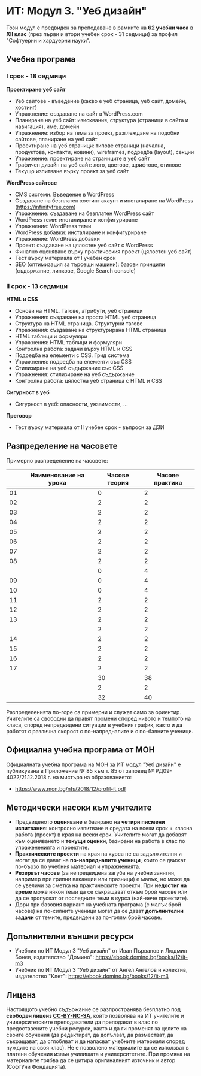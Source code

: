 # ИТ: Модул 3. "Уеб дизайн"

Този модул е предвиден за преподаване в рамките на **62 учебни часа** в **XII клас** (през първи и втори учебен срок - 31 седмици) за профил "Софтуерни и хардуерни науки".

## Учебна програма

### I срок - 18 седмици

**Проектиране уеб сайт**
  - Уеб сайтове - въведение (какво е уеб страница, уеб сайт, домейн, хостинг)
  - Упражнение: създаване на сайт в WordPress.com
  - Планиране на уеб сайт: изисквания, структура (страници в сайта и навигация), име, домейн
  - Упражнение: избор на тема за проект, разглеждане на подобни сайтове, планиране на уеб сайт
  - Проектиране на уеб страници: типове страници (начална, продуктова, контакти, новини), wireframes, подредба (layout), секции
  - Упражнение: проектиране на страниците в уеб сайт
  - Графичен дизайн на уеб сайт: лого, цветове, щрифтове, стилове
  - Текущо изпитване върху проект за уеб сайт

**WordPress сайтове**
  - CMS системи. Въведение в WordPress
  - Създаване на безплатен хостинг акаунт и инсталиране на WordPress (https://infinityfree.com)
  - Упражнение: създаване на безплатен WordPress сайт
  - WordPress теми: инсталиране и конфигуриране
  - Упражнение: WordPress теми
  - WordPress добавки: инсталиране и конфигуриране
  - Упражнение: WordPress добавки
  - Проект: създаване на цялостен уеб сайт с WordPress
  - Финално оценяване върху практическия проект (цялостен уеб сайт)
  - Тест върху материала от I учебен срок
  - SEO (оптимизация за търсещи машини): базови принципи (съдържание, линкове, Google Search console)

### II срок - 13 седмици

**HTML и CSS**
  - Основи на HTML. Тагове, атрибути, уеб страници
  - Упражнения: създаване на проста HTML уеб страница
  - Структура на HTML страница. Структурни тагове
  - Упражнения: създаване на структурирана HTML страница
  - HTML таблици и формуляри
  - Упражнения: HTML таблици и формуляри
  - Контролна работа: задачи върху HTML и CSS
  - Подредба на елементи с CSS. Грид система
  - Упражнения: подредба на елементи със CSS
  - Стилизиране на уеб съдържание със CSS
  - Упражнения: стилизиране на уеб съдържание
  - Контролна работа: цялостна уеб страница с HTML и CSS

**Сигурност в уеб**
  - Сигурност в уеб: опасности, уязвимости, ...

**Преговор**
  - Тест върху материала от II учебен срок - въпроси за ДЗИ

## Разпределение на часовете

Примерно разпределение на часовете:

|    | Наименование на урока                                    | Часове теория | Часове практика |
|----|----------------------------------------------------------|---------------|-----------------|
| 01 |                                                          |       0       |        2        |
| 02 |                                                          |       2       |        2        |
| 03 |                                                          |       2       |        2        |
| 04 |                                                          |       2       |        2        |
| 05 |                                                          |       2       |        2        |
| 06 |                                                          |       2       |        2        |
| 07 |                                                          |       2       |        2        |
| 08 |                                                          |       2       |        2        |
|    |                                                          |       0       |        4        |
| 09 |                                                          |       0       |        4        |
| 10 |                                                          |       0       |        4        |
| 11 |                                                          |       2       |        2        |
| 12 |                                                          |       2       |        2        |
| 13 |                                                          |       2       |        2        |
|    |                                                          |       2       |        2        |
| 14 |                                                          |       2       |        2        |
| 15 |                                                          |       2       |        2        |
| 16 |                                                          |       2       |        2        |
| 17 |                                                          |       2       |        2        |
|    |                                                          |       30      |        38       |
|    |                                                          |       2       |        2        |
|    |                                                          |       32      |        40       |

Разпределенията по-горе са примерни и служат само за ориентир. Учителите са свободни да правят промени според нивото и темпото на класа, според непредвидени ситуации в учебния график, както и да работят с различна скорост с по-напредналите и с по-бавните ученици.

## Официална учебна програма от МОН

Официалната учебна програма на МОН за ИТ модул "Уеб дизайн" е публикувана в Приложение № 85 към т. 85 от заповед № РД09-4022/21.12.2018 г. на мистъра на образованието:
  - https://www.mon.bg/nfs/2018/12/profil-it.pdf

## Методически насоки към учителите
  - Предвиденото **оценяване** е базирано на **четири писмени изпитвания**: контролно изпитване в средата на всеки срок + класна работа (проект) в края на всеки срок. Учителите могат да добавят към оценяването и **текущи оценки**, базирани на работа в клас по упражененията и проектите.
  - **Практическите проекти** на края на курса не са задължителни и могат да се дават на **по-напредналите ученици**, които се движат по-бързо по учебния материал и упражненията.
  - **Резервът часове** (за непредвидена загуба на учебни занятия, например при грипни ваканции или празници) е малък, но може да се увеличи за сметка на практическите проекти. При **недостиг на време** може някои теми да се съкращават откъм брой часове или да се пропускат от последните теми в курса (най-вече проектите).
  - Дори при базовия вариант на учебната програма (с малък брой часове) на по-силните ученици могат да се дават **допълнителни задачи** от темите, предвидени за по-голям брой часове.

## Допълнителни външни ресурси
  - Учебник по ИТ Модул 3 "Уеб дизайн" от Иван Първанов и Людмил Бонев, издателство "Домино": https://ebook.domino.bg/books/12/it-m3
  - Учебник по ИТ Модул 3 "Уеб дизайн" от Ангел Ангелов и колектив, издателство "Клет": https://ebook.domino.bg/books/12/it-m3

## Лиценз
Настоящото учебно съдържание се разпространява безплатно под **свободен лиценз [CC-BY-NC-SA](https://creativecommons.org/licenses/by-nc-sa/4.0/)**, който позволява на ИТ учителите и университетските преподаватели да преподават в клас по предоставените учебни ресурси, както и да ги променят за целите на своите обучения (да редактират, да допълват, да разместват, да съкращават, да сглобяват и да напасват учебните материали според нуждите на своя клас). Не е позволено материалите да се използват в платени обучения извън училищата и университетите. При промяна на материалите трябва да се цитира оригиналният източник и автор (СофтУни Фондацията).


